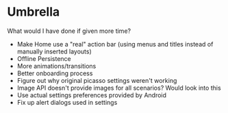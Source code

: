 # Umbrella
What would I have done if given more time?
- Make Home use a "real" action bar (using menus and titles instead of manually inserted layouts)
- Offline Persistence
- More animations/transitions
- Better onboarding process
- Figure out why original picasso settings weren't working
- Image API doesn't provide images for all scenarios? Would look into this
- Use actual settings preferences provided by Android 
- Fix up alert dialogs used in settings
